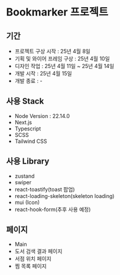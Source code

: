 # Bookmarker 프로젝트

## 기간

- 프로젝트 구상 시작 : 25년 4월 8일
- 기획 및 와이어 프레임 구상 : 25년 4월 10일
- 디자인 작업 : 25년 4월 11일 ~ 25년 4월 14일
- 개발 시작 : 25년 4월 15일
- 개발 종료 : -

## 사용 Stack

- Node Version : 22.14.0
- Next.js
- Typescript
- SCSS
- Tailwind CSS

## 사용 Library

- zustand
- swiper
- react-toastify(toast 팝업)
- react-loading-skeleton(skeleton loading)
- mui (Icon)
- react-hook-form(추후 사용 예정)

## 페이지

- Main
- 도서 검색 결과 페이지
- 서점 위치 페이지
- 찜 목록 페이지
